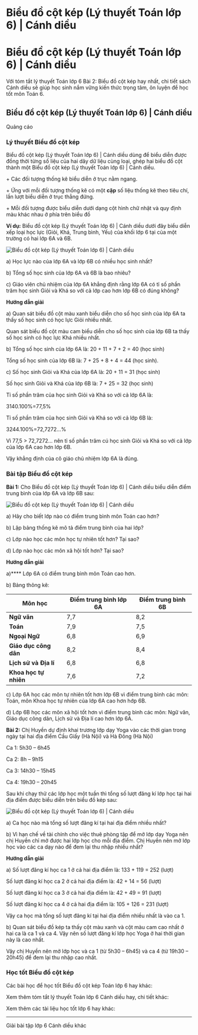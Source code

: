 # Biểu đồ cột kép (Lý thuyết Toán lớp 6) | Cánh diều

# Biểu đồ cột kép (Lý thuyết Toán lớp 6) | Cánh diều

Với tóm tắt lý thuyết Toán lớp 6 Bài 2: Biểu đồ cột kép hay nhất, chi tiết sách Cánh diều sẽ giúp học sinh nắm vững kiến thức trọng tâm, ôn luyện để học tốt môn Toán 6.

## Biểu đồ cột kép (Lý thuyết Toán lớp 6) | Cánh diều

Quảng cáo

### **Lý thuyết Biểu đồ cột kép**

Biểu đồ cột kép (Lý thuyết Toán lớp 6) | Cánh diều dùng để biểu diễn được đồng thời từng số liệu của hai dãy dữ liệu cùng loại, ghép hai biểu đồ cột thành một Biểu đồ cột kép (Lý thuyết Toán lớp 6) | Cánh diều.

\+ Các đối tượng thống kê biểu diễn ở trục nằm ngang.

\+ Ứng với mỗi đối tượng thống kê có một **cặp** số liệu thống kê theo tiêu chí, lần lượt biểu diễn ở trục thẳng đứng.

\+ Mỗi đối tượng được biểu diễn dưới dạng cột hình chữ nhật và quy định màu khác nhau ở phía trên biểu đồ

**Ví dụ:** Biểu đồ cột kép (Lý thuyết Toán lớp 6) | Cánh diều dưới đây biểu diễn xếp loại học lực (Giỏi, Khá, Trung bình, Yếu) của khối lớp 6 tại của một trường có hai lớp 6A và 6B.

![Biểu đồ cột kép \(Lý thuyết Toán lớp 6\) | Cánh diều](https://vietjack.com/toan-6-canh-dieu/images/ly-thuyet-bai-2-bieu-do-cot-kep-128361.PNG)

a) Học lực nào của lớp 6A và lớp 6B có nhiều học sinh nhất?

b) Tổng số học sinh của lớp 6A và 6B là bao nhiêu?

c) Giáo viên chủ nhiệm của lớp 6A khẳng định rằng lớp 6A có tỉ số phần trăm học sinh Giỏi và Khá so với cả lớp cao hơn lớp 6B có đúng không?

**Hướng dẫn giải**

a) Quan sát biểu đồ cột màu xanh biểu diễn cho số học sinh của lớp 6A ta thấy số học sinh có học lực Giỏi nhiều nhất.

Quan sát biểu đồ cột màu cam biểu diễn cho số học sinh của lớp 6B ta thấy số học sinh có học lực Khá nhiều nhất. 

b) Tổng số học sinh của lớp 6A là: 20 + 11 + 7 + 2 = 40 (học sinh)

Tổng số học sinh của lớp 6B là: 7 + 25 + 8 + 4 = 44 (học sinh).

c) Số học sinh Giỏi và Khá của lớp 6A là: 20 + 11 = 31 (học sinh)

Số học sinh Giỏi và Khá của lớp 6B là: 7 + 25 = 32 (học sinh)

Tỉ số phần trăm của học sinh Giỏi và Khá so với cả lớp 6A là: 

3140.100%=77,5%  


Tỉ số phần trăm của học sinh Giỏi và Khá so với cả lớp 6B là:

3244.100%=72,7272...%  


Vì 77,5 > 72,7272… nên tỉ số phần trăm cú học sinh Giỏi và Khá so với cả lớp của lớp 6A cao hơn lớp 6B.

Vậy khẳng định của cô giáo chủ nhiệm lớp 6A là đúng.

### **Bài tập Biểu đồ cột kép**

**Bài 1:** Cho Biểu đồ cột kép (Lý thuyết Toán lớp 6) | Cánh diều biểu diễn điểm trung bình của lớp 6A và lớp 6B sau:

![Biểu đồ cột kép \(Lý thuyết Toán lớp 6\) | Cánh diều](https://vietjack.com/toan-6-canh-dieu/images/ly-thuyet-bai-2-bieu-do-cot-kep-128366.PNG)

a) Hãy cho biết lớp nào có điểm trung bình môn Toán cao hơn?

b) Lập bảng thống kê mô tả điểm trung bình của hai lớp?

c) Lớp nào học các môn học tự nhiên tốt hơn? Tại sao?

d) Lớp nào học các môn xã hội tốt hơn? Tại sao?

**Hướng dẫn giải**

a)**** Lớp 6A có điểm trung bình môn Toán cao hơn.

b) Bảng thông kê:

**Môn học** | **Điểm trung bình lớp 6A** | **Điểm trung bình 6B**  
---|---|---  
**Ngữ văn** | 7,7 | 8,2  
**Toán** | 7,9 | 7,5  
**Ngoại Ngữ** | 6,8 | 6,9  
**Giáo dục công dân** | 8,2 | 8,4  
**Lịch sử và Địa lí** | 6,8 | 6,8  
**Khoa học tự nhiên** | 7,6 | 7,2  
  
  


c) Lớp 6A học các môn tự nhiên tốt hơn lớp 6B vì điểm trung bình các môn: Toán, môn Khoa học tự nhiên của lớp 6A cao hơn hớp 6B.

d) Lớp 6B học các môn xã hội tốt hơn vì điểm trung bình các môn: Ngữ văn, Giáo dục công dân, Lịch sử và Địa lí cao hơn lớp 6A.

**Bài 2:** Chị Huyền dự định khai trương lớp dạy Yoga vào các thời gian trong ngày tại hai địa điểm Cầu Giấy (Hà Nội) và Hà Đông (Hà Nội)

Ca 1: 5h30 – 6h45

Ca 2: 8h – 9h15

Ca 3: 14h30 – 15h45

Ca 4: 19h30 – 20h45

Sau khi chạy thử các lớp học một tuần thì tổng số lượt đăng kí lớp học tại hai địa điểm được biểu diễn trên biểu đồ kép sau:

![Biểu đồ cột kép \(Lý thuyết Toán lớp 6\) | Cánh diều](https://vietjack.com/toan-6-canh-dieu/images/ly-thuyet-bai-2-bieu-do-cot-kep-128367.PNG)

a) Ca học nào mà tổng số lượt đăng kí tại hai địa điểm nhiều nhất?

b) Vì hạn chế về tài chính cho việc thuê phòng tập để mở lớp dạy Yoga nên chị Huyền chỉ mở được hai lớp học cho mỗi địa điểm. Chị Huyền nên mở lớp học vào các ca dạy nào để đem lại thu nhập nhiều nhất?

**Hướng dẫn giải**

a) Số lượt đăng kí học ca 1 ở cả hai địa điểm là: 133 + 119 = 252 (lượt)

Số lượt đăng kí học ca 2 ở cả hai địa điểm là: 42 + 14 = 56 (lượt)

Số lượt đăng kí học ca 3 ở cả hai địa điểm là: 42 + 49 = 91 (lượt)

Số lượt đăng kí học ca 4 ở cả hai địa điểm là: 105 + 126 = 231 (lượt)

Vậy ca học mà tổng số lượt đăng kí tại hai địa điểm nhiều nhất là vào ca 1.

b) Quan sát biểu đồ kép ta thấy cột màu xanh và cột màu cam cao nhất ở hai ca là ca 1 và ca 4. Vậy nên số lượt đăng kí lớp học Yoga ở hai thời gian này là cao nhất.

Vậy chị Huyền nên mở lớp học và ca 1 (từ 5h30 – 6h45) và ca 4 (từ 19h30 – 20h45) để đem lại thu nhập cao nhất.

### **Học tốt Biểu đồ cột kép**

Các bài học để học tốt Biểu đồ cột kép Toán lớp 6 hay khác:

Xem thêm tóm tắt lý thuyết Toán lớp 6 Cánh diều hay, chi tiết khác:

Xem thêm các tài liệu học tốt lớp 6 hay khác:

* * *

Giải bài tập lớp 6 Cánh diều khác
